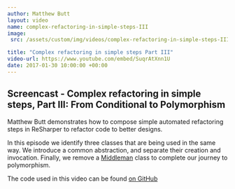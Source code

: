 ```yaml
---
author: Matthew Butt
layout: video
name: complex-refactoring-in-simple-steps-III
image:
 src: /assets/custom/img/videos/complex-refactoring-in-simple-steps-III.jpg

title: "Complex refactoring in simple steps Part III"
video-url: https://www.youtube.com/embed/SuqrAtXnn1U
date: 2017-01-30 10:00:00 +00:00
---
```



## Screencast - Complex refactoring in simple steps, Part III: From Conditional to Polymorphism

Matthew Butt demonstrates how to compose simple automated refactoring steps in ReSharper to refactor code to better designs.

In this episode we identify three classes that are being used in the same way. We introduce a common abstraction, and separate their creation and invocation. Finally, we remove a [Middleman](https://sourcemaking.com/refactoring/smells/middle-man) class to complete our journey to polymorphism.

The code used in this video can be found [on GitHub](https://github.com/bnathyuw/Complex-Refactoring-In-Simple-Steps)

